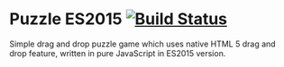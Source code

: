 # Puzzle ES2015 [![Build Status](https://travis-ci.org/dawid-drelichowski/puzzle-es2015.svg?branch=master)](https://travis-ci.org/dawid-drelichowski/puzzle-es2015)

Simple drag and drop puzzle game which uses native HTML 5 drag and drop feature, written in pure JavaScript in ES2015 version.